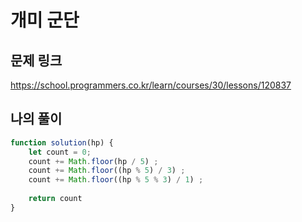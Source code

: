 # 개미 군단

## 문제 링크

https://school.programmers.co.kr/learn/courses/30/lessons/120837
<br>

## 나의 풀이

```js
function solution(hp) {
    let count = 0;
    count += Math.floor(hp / 5) ;
    count += Math.floor((hp % 5) / 3) ;
    count += Math.floor((hp % 5 % 3) / 1) ;
    
    return count
}
```
